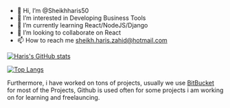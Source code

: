 - 👋 Hi, I’m @Sheikhharis50
- 👀 I’m interested in Developing Business Tools
- 🌱 I’m currently learning React/NodeJS/Django
- 💞️ I’m looking to collaborate on React
- 📫 How to reach me sheikh.haris.zahid@hotmail.com

[![Haris's GitHub stats](https://github-readme-stats.vercel.app/api?username=sheikhharis50&hide=issues,contribs&count_private=true&show_icons=true&theme=gruvbox&show_owner=true)](https://github.com/Sheikhharis50)

[![Top Langs](https://github-readme-stats.vercel.app/api/top-langs/?username=sheikhharis50&count_private=true&show_icons=true&theme=dracula&show_owner=true&hide=html,hack&langs_count=7&layout=compact)](https://github.com/Sheikhharis50)

Furthermore, i have worked on tons of projects, usually we use [BitBucket](https://bitbucket.org/) for most of the Projects,
Github is used often for some projects i am working on for learning and freelauncing.

<!---
Sheikhharis50/Sheikhharis50 is a ✨ special ✨ repository because its `README.md` (this file) appears on your GitHub profile.
You can click the Preview link to take a look at your changes.
--->
